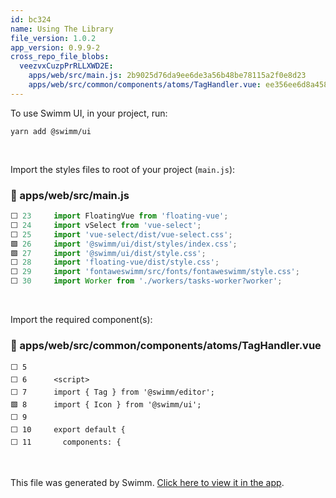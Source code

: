 ```yaml
---
id: bc324
name: Using The Library
file_version: 1.0.2
app_version: 0.9.9-2
cross_repo_file_blobs:
  veezvxCuzpPrRLLXWD2E:
    apps/web/src/main.js: 2b9025d76da9ee6de3a56b48be78115a2f0e8d23
    apps/web/src/common/components/atoms/TagHandler.vue: ee356ee6d8a458084766c29189cfb115bfdbca15
---
```


To use Swimm UI, in your project, run:

`yarn add @swimm/ui`




<br/>

Import the styles files to root of your project (`main.js`):
<!-- NOTE-swimm-snippet: the lines below link your snippet to Swimm -->
<!-- NOTE-swimm-repo ::veezvxCuzpPrRLLXWD2E:: -->
### 📄 apps/web/src/main.js
```javascript
⬜ 23     import FloatingVue from 'floating-vue';
⬜ 24     import vSelect from 'vue-select';
⬜ 25     import 'vue-select/dist/vue-select.css';
🟩 26     import '@swimm/ui/dist/styles/index.css';
🟩 27     import '@swimm/ui/dist/style.css';
⬜ 28     import 'floating-vue/dist/style.css';
⬜ 29     import 'fontaweswimm/src/fonts/fontaweswimm/style.css';
⬜ 30     import Worker from './workers/tasks-worker?worker';
```

<br/>

Import the required component(s):
<!-- NOTE-swimm-snippet: the lines below link your snippet to Swimm -->
<!-- NOTE-swimm-repo ::veezvxCuzpPrRLLXWD2E:: -->
### 📄 apps/web/src/common/components/atoms/TagHandler.vue
```vue
⬜ 5      
⬜ 6      <script>
⬜ 7      import { Tag } from '@swimm/editor';
🟩 8      import { Icon } from '@swimm/ui';
⬜ 9      
⬜ 10     export default {
⬜ 11       components: {
```

<br/>

This file was generated by Swimm. [Click here to view it in the app](https://app.swimm.io/repos/pw8tVz0TAgLaoHABDlsw/docs/bc324).